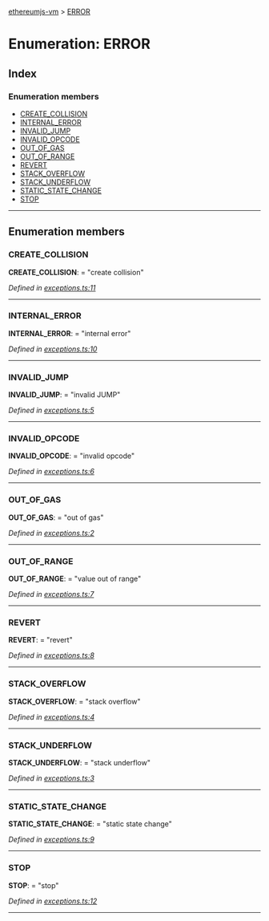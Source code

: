 [ethereumjs-vm](../README.md) > [ERROR](../enums/error.md)

# Enumeration: ERROR

## Index

### Enumeration members

* [CREATE_COLLISION](error.md#create_collision)
* [INTERNAL_ERROR](error.md#internal_error)
* [INVALID_JUMP](error.md#invalid_jump)
* [INVALID_OPCODE](error.md#invalid_opcode)
* [OUT_OF_GAS](error.md#out_of_gas)
* [OUT_OF_RANGE](error.md#out_of_range)
* [REVERT](error.md#revert)
* [STACK_OVERFLOW](error.md#stack_overflow)
* [STACK_UNDERFLOW](error.md#stack_underflow)
* [STATIC_STATE_CHANGE](error.md#static_state_change)
* [STOP](error.md#stop)

---

## Enumeration members

<a id="create_collision"></a>

###  CREATE_COLLISION

**CREATE_COLLISION**:  = "create collision"

*Defined in [exceptions.ts:11](https://github.com/ethereumjs/ethereumjs-vm/blob/06d36f3/lib/exceptions.ts#L11)*

___
<a id="internal_error"></a>

###  INTERNAL_ERROR

**INTERNAL_ERROR**:  = "internal error"

*Defined in [exceptions.ts:10](https://github.com/ethereumjs/ethereumjs-vm/blob/06d36f3/lib/exceptions.ts#L10)*

___
<a id="invalid_jump"></a>

###  INVALID_JUMP

**INVALID_JUMP**:  = "invalid JUMP"

*Defined in [exceptions.ts:5](https://github.com/ethereumjs/ethereumjs-vm/blob/06d36f3/lib/exceptions.ts#L5)*

___
<a id="invalid_opcode"></a>

###  INVALID_OPCODE

**INVALID_OPCODE**:  = "invalid opcode"

*Defined in [exceptions.ts:6](https://github.com/ethereumjs/ethereumjs-vm/blob/06d36f3/lib/exceptions.ts#L6)*

___
<a id="out_of_gas"></a>

###  OUT_OF_GAS

**OUT_OF_GAS**:  = "out of gas"

*Defined in [exceptions.ts:2](https://github.com/ethereumjs/ethereumjs-vm/blob/06d36f3/lib/exceptions.ts#L2)*

___
<a id="out_of_range"></a>

###  OUT_OF_RANGE

**OUT_OF_RANGE**:  = "value out of range"

*Defined in [exceptions.ts:7](https://github.com/ethereumjs/ethereumjs-vm/blob/06d36f3/lib/exceptions.ts#L7)*

___
<a id="revert"></a>

###  REVERT

**REVERT**:  = "revert"

*Defined in [exceptions.ts:8](https://github.com/ethereumjs/ethereumjs-vm/blob/06d36f3/lib/exceptions.ts#L8)*

___
<a id="stack_overflow"></a>

###  STACK_OVERFLOW

**STACK_OVERFLOW**:  = "stack overflow"

*Defined in [exceptions.ts:4](https://github.com/ethereumjs/ethereumjs-vm/blob/06d36f3/lib/exceptions.ts#L4)*

___
<a id="stack_underflow"></a>

###  STACK_UNDERFLOW

**STACK_UNDERFLOW**:  = "stack underflow"

*Defined in [exceptions.ts:3](https://github.com/ethereumjs/ethereumjs-vm/blob/06d36f3/lib/exceptions.ts#L3)*

___
<a id="static_state_change"></a>

###  STATIC_STATE_CHANGE

**STATIC_STATE_CHANGE**:  = "static state change"

*Defined in [exceptions.ts:9](https://github.com/ethereumjs/ethereumjs-vm/blob/06d36f3/lib/exceptions.ts#L9)*

___
<a id="stop"></a>

###  STOP

**STOP**:  = "stop"

*Defined in [exceptions.ts:12](https://github.com/ethereumjs/ethereumjs-vm/blob/06d36f3/lib/exceptions.ts#L12)*

___

